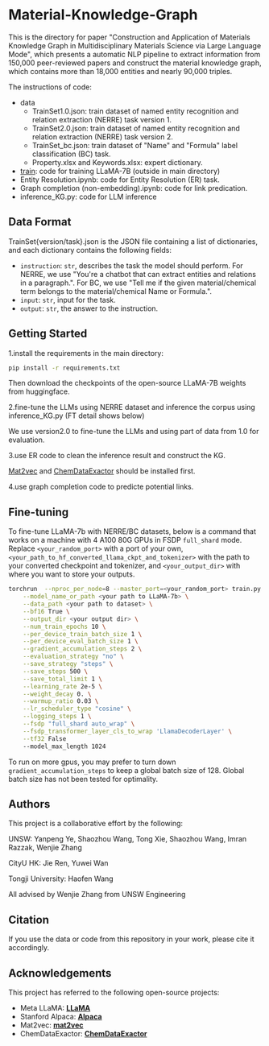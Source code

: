 ﻿# Material-Knowledge-Graph
This is the directory for paper "Construction and Application of Materials Knowledge Graph in Multidisciplinary Materials Science via Large Language Mode", which presents a automatic NLP pipeline to extract information from 150,000 peer-reviewed papers and construct the material knowledge graph, which contains more than 18,000 entities and nearly 90,000 triples.

The instructions of code:

- data
  - TrainSet1.0.json: train dataset of named entity recognition and relation extraction (NERRE) task version 1.
  - TrainSet2.0.json: train dataset of named entity recognition and relation extraction (NERRE) task version 2.
  - TrainSet_bc.json: train dataset of "Name" and "Formula" label classification (BC) task.
  - Property.xlsx and Keywords.xlsx: expert dictionary.
- [train](https://github.com/MasterAI-EAM/Darwin/blob/main/train.py): code for training LLaMA-7B (outside in main directory)
- Entity Resolution.ipynb: code for Entity Resolution (ER) task.
- Graph completion (non-embedding).ipynb: code for link predication.
- inference_KG.py: code for LLM inference


## Data Format
TrainSet{version/task}.json is the JSON file containing a list of dictionaries, and each dictionary contains the following fields:
- `instruction`: `str`, describes the task the model should perform. For NERRE, we use "You're a chatbot that can extract entities and relations in a paragraph.". For BC, we use "Tell me if the given material/chemical term belongs to the material/chemical Name or Formula.".
- `input`: `str`, input for the task.
- `output`: `str`, the answer to the instruction.

## Getting Started
1.install the requirements in the main directory:

```bash
pip install -r requirements.txt
```

  Then download the checkpoints of the open-source LLaMA-7B weights from huggingface. 

2.fine-tune the LLMs using NERRE dataset and inference the corpus using inference_KG.py (FT detail shows below)
   
  We use version2.0 to fine-tune the LLMs and using part of data from 1.0 for evaluation.

3.use ER code to clean the inference result and construct the KG.

  [Mat2vec](https://github.com/materialsintelligence/mat2vec) and [ChemDataExactor](https://github.com/CambridgeMolecularEngineering/chemdataextractor) should be installed first.

4.use graph completion code to predicte potential links.

## Fine-tuning
To fine-tune LLaMA-7b with NERRE/BC datasets, below is a command that works on a machine with 4 A100 80G GPUs in FSDP `full_shard` mode.
Replace `<your_random_port>` with a port of your own, `<your_path_to_hf_converted_llama_ckpt_and_tokenizer>` with the
path to your converted checkpoint and tokenizer, and `<your_output_dir>` with where you want to store your outputs.
```bash
torchrun  --nproc_per_node=8 --master_port=<your_random_port> train.py \
    --model_name_or_path <your path to LLaMA-7b> \
    --data_path <your path to dataset> \
    --bf16 True \
    --output_dir <your output dir> \
    --num_train_epochs 10 \
    --per_device_train_batch_size 1 \
    --per_device_eval_batch_size 1 \
    --gradient_accumulation_steps 2 \
    --evaluation_strategy "no" \
    --save_strategy "steps" \
    --save_steps 500 \
    --save_total_limit 1 \
    --learning_rate 2e-5 \
    --weight_decay 0. \
    --warmup_ratio 0.03 \
    --lr_scheduler_type "cosine" \
    --logging_steps 1 \
    --fsdp "full_shard auto_wrap" \
    --fsdp_transformer_layer_cls_to_wrap 'LlamaDecoderLayer' \
    --tf32 False
    --model_max_length 1024
```

To run on more gpus, you may prefer to turn down `gradient_accumulation_steps` to keep a global batch size of 128. Global batch size has not been tested for optimality.


## **Authors**

This project is a collaborative effort by the following:

UNSW: Yanpeng Ye, Shaozhou Wang, Tong Xie, Shaozhou Wang, Imran Razzak, Wenjie Zhang

CityU HK: Jie Ren, Yuwei Wan

Tongji University: Haofen Wang

All advised by Wenjie Zhang from UNSW Engineering

## **Citation**

If you use the data or code from this repository in your work, please cite it accordingly.

## **Acknowledgements**

This project has referred to the following open-source projects:

- Meta LLaMA: **[LLaMA](https://github.com/facebookresearch/llama)**
- Stanford Alpaca: **[Alpaca](https://github.com/tatsu-lab/stanford_alpaca)**
- Mat2vec: **[mat2vec](https://github.com/materialsintelligence/mat2vec)**
- ChemDataExactor: **[ChemDataExactor](https://github.com/CambridgeMolecularEngineering/chemdataextractor)**
